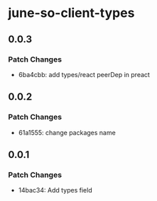 # june-so-client-types

## 0.0.3

### Patch Changes

- 6ba4cbb: add types/react peerDep in preact

## 0.0.2

### Patch Changes

- 61a1555: change packages name

## 0.0.1

### Patch Changes

- 14bac34: Add types field
